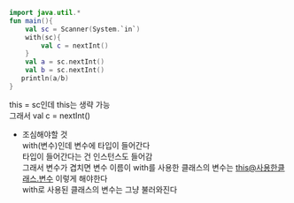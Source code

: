 ```kt
import java.util.*
fun main(){
    val sc = Scanner(System.`in`)
    with(sc){
        val c = nextInt()
    }
    val a = sc.nextInt()
    val b = sc.nextInt()
   println(a/b)
}
```

 this = sc인데 this는 생략 가능   
 그래서 val c = nextInt()

- 조심해야할 것   
with(변수)인데 변수에 타입이 들어간다   
타입이 들어간다는 건 인스턴스도 들어감   
그래서 변수가 겹치면 변수 이름이 with를 사용한 클래스의 변수는 this@사용한클래스.변수 이렇게 해야한다   
with로 사용된 클래스의 변수는 그냥 불러와진다
